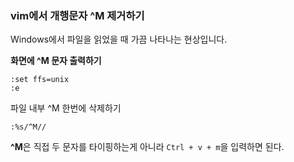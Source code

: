 ### vim에서 개행문자 ^M 제거하기

Windows에서 파일을 읽었을 때 가끔 나타나는 현상입니다.

**화면에 ^M 문자 출력하기**

```
:set ffs=unix
:e
```

파일 내부 ^M 한번에 삭제하기
```
:%s/^M//
```

**^M**은 직접 두 문자를 타이핑하는게 아니라 `Ctrl + v + m`을 입력하면 된다.
